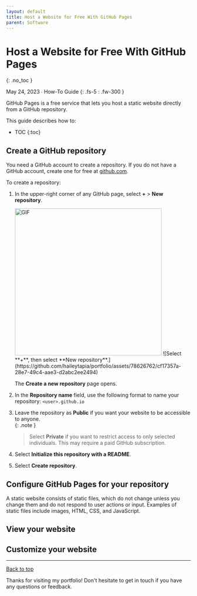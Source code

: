 ```yaml
---
layout: default
title: Host a Website for Free With GitHub Pages
parent: Software
---
```


# Host a Website for Free With GitHub Pages
{: .no_toc }

May 24, 2023 ∙ How-To Guide
{: .fs-5 : .fw-300 }

GitHub Pages is a free service that lets you host a static website directly from a GitHub repository.

This guide describes how to:

- TOC
{:toc}

## Create a GitHub repository

You need a GitHub account to create a repository. If you do not have a GitHub account, create one for free at [github.com](https://github.com).

To create a repository:

1.  In the upper-right corner of any GitHub page, select **+** > **New repository**.
    
    <img src="https://github.com/haileytapia/portfolio/assets/78626762/cf17357a-28e7-49c4-aae3-d2abc2ee2494" alt="GIF" width="400">
    ![Select **+**, then select **New repository**.](https://github.com/haileytapia/portfolio/assets/78626762/cf17357a-28e7-49c4-aae3-d2abc2ee2494)

    The **Create a new repository** page opens.
2.  In the **Repository name** field, use the following format to name your repository: `<user>.github.io`
3.  Leave the repository as **Public** if you want your website to be accessible to anyone.  
    {:  .note }
    > Select **Private** if you want to restrict access to only selected individuals. This may require a paid GitHub subscription.
4.  Select **Initialize this repository with a README**.
5.  Select **Create repository**.

## Configure GitHub Pages for your repository

A static website consists of static files, which do not change unless you change them and do not respond to user actions or input. Examples of static files include images, HTML, CSS, and JavaScript.

## View your website

## Customize your website

---

[Back to top](#top)

Thanks for visiting my portfolio! Don't hesitate to get in touch if you have any questions or feedback.
